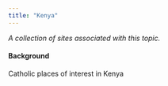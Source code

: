 ```yaml
---
title: "Kenya"
---
```



*A collection of sites associated with this topic.*

#### Background

Catholic places of interest in Kenya


